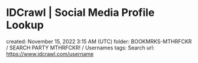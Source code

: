 # IDCrawl | Social Media Profile Lookup

created: November 15, 2022 3:15 AM (UTC)
folder: BOOKMRKS-MTHRFCKR / SEARCH PARTY MTHRFCKR! / Usernames
tags: Search
url: https://www.idcrawl.com/username
